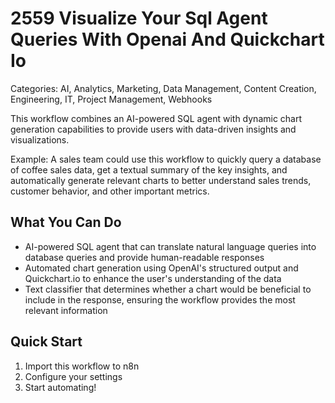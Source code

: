 # 2559 Visualize Your Sql Agent Queries With Openai And Quickchart Io

Categories: AI, Analytics, Marketing, Data Management, Content Creation, Engineering, IT, Project Management, Webhooks

This workflow combines an AI-powered SQL agent with dynamic chart generation capabilities to provide users with data-driven insights and visualizations.

Example: A sales team could use this workflow to quickly query a database of coffee sales data, get a textual summary of the key insights, and automatically generate relevant charts to better understand sales trends, customer behavior, and other important metrics.

## What You Can Do
- AI-powered SQL agent that can translate natural language queries into database queries and provide human-readable responses
- Automated chart generation using OpenAI's structured output and Quickchart.io to enhance the user's understanding of the data
- Text classifier that determines whether a chart would be beneficial to include in the response, ensuring the workflow provides the most relevant information

## Quick Start
1. Import this workflow to n8n
2. Configure your settings
3. Start automating!


